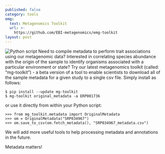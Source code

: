 ```yaml
---
published: false
category: tools
emg:
  text: Metagenomics Toolkit
  url: >-
    https://github.com/EBI-metagenomics/emg-toolkit
layout: post
---
```

![Python script]({{site.baseurl}}/assets/media/images/posts/ico_code_EMG_grey.png)
Need to compile metadata to perform trait associations using our metagenomic data? Interested in correlating species abundance with the origin of the sample to identify organisms associated with a particular environment or state? Try our latest metagenomics toolkit (called: “mg-toolkit”) - a beta version of a tool to enable scientists to download all of the sample metadata for a given study to a single csv file. Simply install as follows:

    $ pip install --update mg-toolkit
    $ mg-toolkit original_metadata -a ERP001736 

or use it directly from within your Python script:

    >>> from mg_toolkit.metadata import OriginalMetadata
    >>> om = OriginalMetadata("SRP034967")
    >>> om.save_to_csv(om.fetch_metadata(), "SRP034967_metadata.csv")

We will add more useful tools to help processing metadata and annotations in the future. 

Metadata matters!
